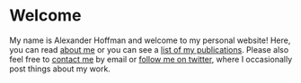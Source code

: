 # Welcome

My name is Alexander Hoffman and welcome to my personal website! Here, you can read [about me](about) or you can see a [list of my publications](publications). Please also feel free to [contact me](contact) by email or [follow me on twitter](www.twitter.com/ajhoffman1229), where I occasionally post things about my work.
